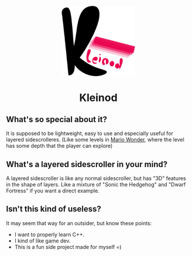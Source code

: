 <div align="center">
  <img src="logo.svg" width="200">
</div>

<h1 align="center">Kleinod</h1>
<h2 align="left">What's so special about it?</h2>
It is supposed to be lightweight, easy to use and especially useful for layered sidescrolleres. (Like some levels in <a href="https://www.nintendo.at/Spiele/Nintendo-Switch-Spiele/Super-Mario-Bros-Wonder-2404150.html">Mario Wonder</a>, where the level has some depth that the player can explore)

<h2 align="left">What's a layered sidescroller in your mind?</h1>
A layered sidescroller is like any normal sidescroller, but has "3D" features in the shape of layers. Like a mixture of "Sonic the Hedgehog" and "Dwarf Fortress" if you want a direct example. 

<h2 align="left">Isn't this kind of useless?</h2>
It may seem that way for an outsider, but know these points:
  
- I want to properly learn C++.
- I kind of like game dev.
- This is a fun side project made for myself =)
